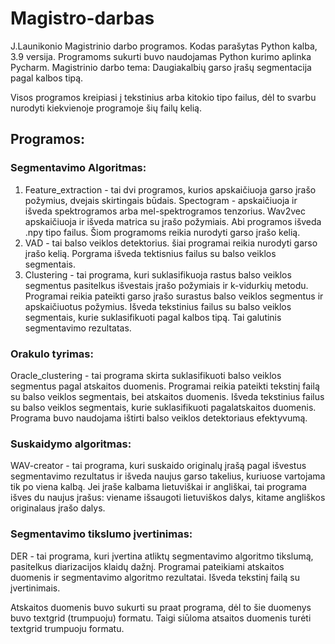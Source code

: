 # Magistro-darbas
J.Launikonio Magistrinio darbo programos. Kodas parašytas Python kalba, 3.9 versija. Programoms sukurti buvo naudojamas Python kurimo aplinka Pycharm.
Magistrinio darbo tema: Daugiakalbių garso įrašų segmentacija pagal kalbos tipą.

Visos programos kreipiasi į tekstinius arba kitokio tipo failus, dėl to svarbu nurodyti kiekvienoje programoje šių failų kelią.

##  Programos:
### Segmentavimo Algoritmas:
1. Feature_extraction - tai dvi programos, kurios apskaičiuoja garso įrašo požymius, dvejais skirtingais būdais. Spectogram - apskaičiuoja ir išveda spektrogramos arba mel-spektrogramos tenzorius. Wav2vec apskaičiuoja ir išveda matrica su įrašo požymiais. Abi programos išveda .npy tipo failus. Šiom programoms reikia nurodyti garso įrašo kelią.
2. VAD - tai balso veiklos detektorius. šiai programai reikia nurodyti garso įrašo kelią. Porgrama išveda tektisnius failus su balso veiklos segmentais.
3. Clustering - tai programa, kuri suklasifikuoja rastus balso veiklos segmentus pasitelkus išvestais įrašo požymiais ir k-vidurkių metodu. Programai reikia pateikti garso įrašo surastus balso veiklos segmentus ir apskaičiuotus požymius. Išveda tekstinius failus su balso veiklos segmentais, kurie suklasifikuoti pagal kalbos tipą. Tai galutinis segmentavimo rezultatas.
### Orakulo tyrimas:
Oracle_clustering - tai programa skirta suklasifikuoti balso veiklos segmentus pagal atskaitos duomenis. Programai reikia pateikti tekstinį failą su balso veiklos segmentais, bei atskaitos duomenis. Išveda  tekstinius failus su balso veiklos segmentais, kurie suklasifikuoti pagalatskaitos duomenis. Programa buvo naudojama ištirti balso veiklos detektoriaus efektyvumą.
### Suskaidymo algoritmas:
WAV-creator - tai programa, kuri suskaido originalų įrašą pagal išvestus segmentavimo rezultatus ir išveda naujus garso takelius, kuriuose vartojama tik po viena kalbą. Jei įraše kalbama lietuviškai ir angliškai, tai programa išves du naujus įrašus: viename išsaugoti lietuviškos dalys, kitame angliškos originalaus įrašo dalys.
### Segmentavimo tikslumo įvertinimas:
DER - tai programa, kuri įvertina atliktų segmentavimo algoritmo tikslumą, pasitelkus diarizacijos klaidų dažnį. Programai pateikiami atskaitos duomenis ir segmentavimo algoritmo rezultatai. Išveda tekstinį failą su įvertinimais.

Atskaitos duomenis buvo sukurti su praat programa, dėl to šie duomenys buvo textgrid (trumpuoju) formatu. Taigi siūloma atsaitos duomenis turėti textgrid trumpuoju formatu. 
